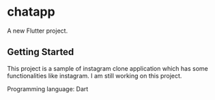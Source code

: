 # chatapp

A new Flutter project.

## Getting Started

This project is a sample of instagram clone application which has some functionalities like instagram. I am still working on this project.

Programming language: Dart
